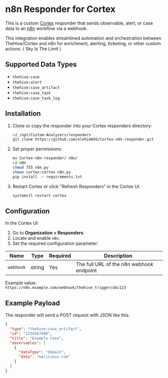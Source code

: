 # n8n Responder for Cortex

This is a custom [Cortex](https://github.com/TheHive-Project/Cortex) responder that sends observable, alert, or case data to an [n8n](https://n8n.io/) workflow via a webhook.

This integration enables streamlined automation and orchestration between TheHive/Cortex and n8n for enrichment, alerting, ticketing, or other custom actions. ( Sky Is The Limit )

## Supported Data Types

- `thehive:case`
- `thehive:alert`
- `thehive:case_artifact`
- `thehive:case_task`
- `thehive:case_task_log`


## Installation

1. Clone or copy the responder into your Cortex responders directory:

    ```bash
    cd /opt/Custom-Analyzers/responders 
    git clone https://github.com/elohim666/Cortex-n8n-responder.git
    ```

2. Set proper permissions:

    ```bash
    mv Cortex-n8n-responder/ n8n/
    cd n8n
    chmod 755 n8n.py
    chown cortex:cortex n8n.py
    pip install -r requirements.txt
    ```


3. Restart Cortex or click "Refresh Responders" in the Cortex UI.

   ```bash
   systemctl restart cortex
    ```

## Configuration

In the Cortex UI:

1. Go to **Organization > Responders**.
2. Locate and enable `n8n`.
3. Set the required configuration parameter:

| Name            | Type   | Required | Description                          |
|-----------------|--------|----------|--------------------------------------|
| `webhook` | string | Yes      | The full URL of the n8n webhook endpoint |

Example value:  
`https://n8n.example.com/webhook/thehive_trigger/abc123`

## Example Payload

The responder will send a POST request with JSON like this:

```json
{
  "type": "thehive:case_artifact",
  "id": "1234567890",
  "title": "Example Case",
  "observables": [
    {
      "dataType": "domain",
      "data": "malicious.com"
    }
  ]
}
